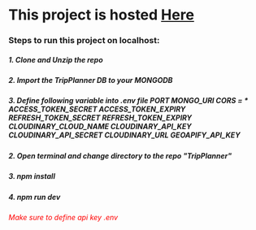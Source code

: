 <h1>This project is hosted <a href="https://tripplanner-7d1l.onrender.com">Here</a></h1>

<h3>Steps to run this project on localhost:</h3>

<h5>1. Clone and Unzip the repo</h5>
<h5>2. Import the TripPlanner DB to your MONGODB</h5>
<h5>3. Define following variable into .env file
PORT
MONGO_URI
CORS = *
ACCESS_TOKEN_SECRET
ACCESS_TOKEN_EXPIRY
REFRESH_TOKEN_SECRET
REFRESH_TOKEN_EXPIRY
CLOUDINARY_CLOUD_NAME
CLOUDINARY_API_KEY
CLOUDINARY_API_SECRET
CLOUDINARY_URL
GEOAPIFY_API_KEY
</h5>
<h5>2. Open terminal and change directory to the repo "TripPlanner"</h5>
<h5>3. npm install</h5>
<h5>4. npm run dev</h5>

<h6 style="color:red">Make sure to define api key .env</h6>
